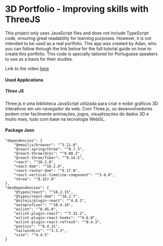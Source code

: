 # 3D Portfolio - Improving skills with ThreeJS

This project only uses JavaScript files and does not include TypeScript code, ensuring great readability for learning purposes. However, it is not intended to be used as a real portfolio. This app was created by Adan, who you can follow through the link below for the full tutorial guide on how to create this portfolio. This code is specially tailored for Portuguese speakers to use as a basis for their studies.

Link to the video <a href="https://youtu.be/FkowOdMjvYo?si=sWIJg3xHlpkrHGTV">here</a>

#### Used Applications

##### Three JS
<p>
Three.js é uma biblioteca JavaScript utilizada para criar e exibir gráficos 3D interativos em um navegador da web. Com Three.js, os desenvolvedores podem criar facilmente animações, jogos, visualizações de dados 3D e muito mais, tudo com base na tecnologia WebGL.
</p>

#### Package Json
```
"dependencies": {
    "@emailjs/browser": "^3.11.0",
    "@react-spring/three": "^9.7.3",
    "@react-three/drei": "^9.88.2",
    "@react-three/fiber": "^8.14.5",
    "react": "^18.2.0",
    "react-dom": "^18.2.0",
    "react-router-dom": "^6.17.0",
    "react-vertical-timeline-component": "^3.6.0",
    "three": "^0.157.0"
},
"devDependencies": {
    "@types/react": "^18.2.15",
    "@types/react-dom": "^18.2.7",
    "@vitejs/plugin-react": "^4.0.3",
    "autoprefixer": "^10.4.16",
    "eslint": "^8.45.0",
    "eslint-plugin-react": "^7.32.2",
    "eslint-plugin-react-hooks": "^4.6.0",
    "eslint-plugin-react-refresh": "^0.4.3",
    "postcss": "^8.4.31",
    "tailwindcss": "^3.3.3",
    "vite": "^4.4.5"
}
```